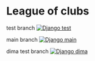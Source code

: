 # League of clubs
test branch [![Django test](https://github.com/TechDepSut/league_of_clubs/actions/workflows/django.yml/badge.svg?branch=test)](https://github.com/TechDepSut/league_of_clubs/actions/workflows/django.yml)

main branch [![Django main](https://github.com/TechDepSut/league_of_clubs/actions/workflows/django.yml/badge.svg?branch=main)](https://github.com/TechDepSut/league_of_clubs/actions/workflows/django.yml)


dima test branch [![Django dima](https://github.com/TechDepSut/league_of_clubs/actions/workflows/django.yml/badge.svg?branch=dima)](https://github.com/TechDepSut/league_of_clubs/actions/workflows/django.yml)